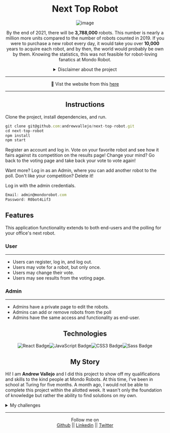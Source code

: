 <div align="center">

# Next Top Robot

![image](https://user-images.githubusercontent.com/17935770/129827835-7649f2e6-cd28-4206-b3f7-4788e09ba53f.png)

  By the end of 2021, there will be **3,788,000** robots. This number is nearly a million more units compared to the number of robots counted in 2019. If you were to purchase a new robot every day, it would take you over **10,000** years to acquire each robot, and by then, the world would probably be own by them. Knowing the statistics, this was not feasible for robot-loving fanatics at Mondo Robot.

  <details>
  <summary>
  Disclaimer about the project
  </summary>
  This project is a skill test designed by Mondo Robot to gauge competency in front-end development. My task was to fulfill all of the project's features by accessing the API provided and building a website within seven days. The front end also matched the wireframe, including the three media breakpoints: mobile, tablet, and desktop.
</details>

---

🤖 Vist the website from this [here](https://next-top-robot.netlify.app/)

---



## Instructions

</div>

Clone the project, install dependencies, and run.

```jsx
git clone git@github.com:andrewvallejo/next-top-robot.git
cd next-top-robot
npm install 
npm start
```

Register an account and log in. Vote on your favorite robot and see how it fairs against its competition on the results page! Change your mind? Go back to the voting page and take back your vote to vote again!

Want more?  Log in as an Admin, where you can add another robot to the poll. Don't like your competition? Delete it! 

Log in with the admin credentials.

```jsx
Email: admin@mondorobot.com
Password: R0bot4Lif3
```
## Features

This application functionality extends to both end-users and the polling for your office's next robot.


<div align='left'>

###  User

---

- Users can register, log in, and log out.
- Users may vote for a robot, but only once.
- Users may change their vote.
- Users may see results from the voting page.

### Admin

---

- Admins have a private page to edit the robots.
- Admins can add or remove robots from the poll
- Admins have the same access and functionality as end-user.

</div>

## <h2 align="center"> Technologies </h2>

<div align="center">  

<img src="https://img.shields.io/badge/React-61DAFB?logo=react&logoColor=000&style=flat-square" alt="React Badge"><img src="https://img.shields.io/badge/JavaScript-F7DF1E?logo=javascript&logoColor=000&style=flat-square" alt="JavaScript Badge"><img src="https://img.shields.io/badge/CSS3-1572B6?logo=css3&logoColor=fff&style=flat-square" alt="CSS3 Badge"><img src="https://img.shields.io/badge/Sass-C69?logo=sass&logoColor=fff&style=flat-square" alt="Sass Badge">

</div>

## <h2 align="center"> My Story  </h2>

<div align="left">  


  Hi! I am **Andrew Vallejo** and I did this project to show off my qualifications and skills to the kind people at Mondo Robots. At this time, I've been in school at Turing for five months. A month ago, I would not be able to complete this project within the allotted week. It wasn't only the foundation of knowledge but rather the ability to find solutions on my own. 

 <details>



  <summary>
 My challenges
  </summary>

  <br>

   
 <sub>

  This project presented challenges with each iteration. I had never used an API that had a key. I never heard of bearer tokens. I've never dealt with a real-like registration and authorization before. Nor worked with so many moving parts considering most elements in the App rely on communicating with the API. I also did not have project check-ins or the support of others as I would in school.

  The most complex element was understanding the API's login features and understanding what to do with bearer tokens. I'll admit much of that didn't make sense as I thought the bearer token was unique to the user; therefore, the API recognize if they were admin or not. It wasn't until I implemented an auto-login feature that I finally understood how the whole system works. 

  The most frustrating part of the project was getting the vote buttons to work correctly. The goal was when you vote for one robot; its vote button would become disabled. If you voted for another robot, it would become disabled and reenable the last one. Finding the solution was like having a house with a hundred lights, where some switches were attached to more than one lightbulb socket, and your job was to turn them all off but one. This travesty was due because I decided earlier on when I made the button components that they would rely on boolean values from state to determine their functionality. 

  </sub>

  *If you want to hear more about challenges, then read my
[pull requests](https://github.com/andrewvallejo/next-top-robot/pulls?q=is%3Apr+is%3Aclosed+sort%3Acreated-asc) 
in chronological order to find further details on the evolution of this project.*
</details>

---

<div align='center' >


Follow me on <br>
[Github](https://www.github.com/andrewvallejo) ||
[Linkedin](https://www.linkedin.com/in/andrewvallejo/) ||
[Twitter](https://twitter.com/andrewAvallejo)

</div>